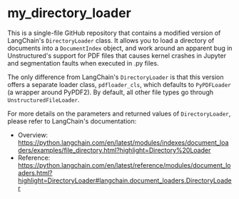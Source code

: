 # my_directory_loader

This is a single-file GitHub repository that contains a modified version of LangChain's `DirectoryLoader` class. It allows you to load a directory of documents into a `DocumentIndex` object, and work around an apparent bug in Unstructured's support for PDF files that causes kernel crashes in Jupyter and segmentation faults when executed in .py files.

The only difference from LangChain's `DirectoryLoader` is that this version offers a separate loader class, `pdfloader_cls`, which defaults to `PyPDFLoader` (a wrapper around PyPDF2). By default, all other file types go through `UnstructuredFileLoader`.

For more details on the parameters and returned values of `DirectoryLoader`, please refer to LangChain's documentation:

- Overview: https://python.langchain.com/en/latest/modules/indexes/document_loaders/examples/file_directory.html?highlight=Directory%20Loader
- Reference: https://python.langchain.com/en/latest/reference/modules/document_loaders.html?highlight=DirectoryLoader#langchain.document_loaders.DirectoryLoader
